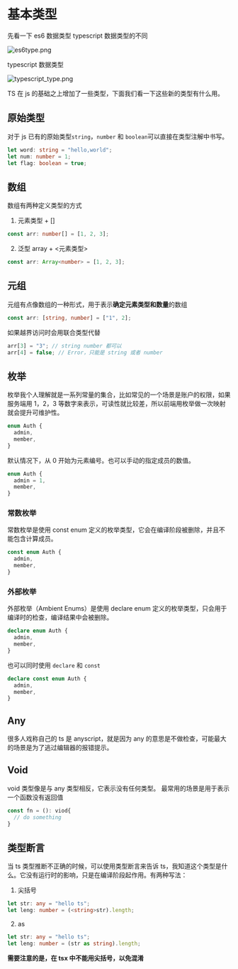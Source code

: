 # 基本类型

先看一下 es6 数据类型 typescript 数据类型的不同

![es6type.png](https://xg3.jiashumao.net/2022/03/12/g2CUO7iR.png)

typescript 数据类型

![typescript_type.png](https://xg3.jiashumao.net/2022/03/12/0YPFSQKJ.png)

TS 在 js 的基础之上增加了一些类型，下面我们看一下这些新的类型有什么用。

## 原始类型

对于 js 已有的原始类型`string`，`number` 和 `boolean`可以直接在类型注解中书写。

```ts
let word: string = "hello,world";
let num: number = 1;
let flag: boolean = true;
```

## 数组

数组有两种定义类型的方式

1. 元素类型 + []

```ts
const arr: number[] = [1, 2, 3];
```

2. 泛型 array + <元素类型>

```ts
const arr: Array<number> = [1, 2, 3];
```

## 元组

元组有点像数组的一种形式，用于表示**确定元素类型和数量**的数组

```ts
const arr: [string, number] = ["1", 2];
```

如果越界访问时会用联合类型代替

```ts
arr[3] = "3"; // string number 都可以
arr[4] = false; // Error，只能是 string 或者 number
```

## 枚举

枚举我个人理解就是一系列常量的集合，比如常见的一个场景是账户的权限，如果服务端用 1，2，3 等数字来表示，可读性就比较差，所以前端用枚举做一次映射就会提升可维护性。

```ts
enum Auth {
  admin,
  member,
}
```

默认情况下，从 0 开始为元素编号。也可以手动的指定成员的数值。

```ts
enum Auth {
  admin = 1,
  member,
}
```

### 常数枚举

常数枚举是使用 const enum 定义的枚举类型，它会在编译阶段被删除，并且不能包含计算成员。

```ts
const enum Auth {
  admin,
  member,
}
```

### 外部枚举

外部枚举（Ambient Enums）是使用 declare enum 定义的枚举类型，只会用于编译时的检查，编译结果中会被删除。

```ts
declare enum Auth {
  admin,
  member,
}
```

也可以同时使用 `declare` 和 `const`

```ts
declare const enum Auth {
  admin,
  member,
}
```

## Any

很多人戏称自己的 ts 是 anyscript，就是因为 any 的意思是不做检查，可能最大的场景是为了逃过编辑器的报错提示。

## Void

void 类型像是与 any 类型相反，它表示没有任何类型。 最常用的场景是用于表示一个函数没有返回值

```ts
const fn = (): viod{
  // do something
}
```

## 类型断言

当 ts 类型推断不正确的时候，可以使用类型断言来告诉 ts，我知道这个类型是什么。它没有运行时的影响，只是在编译阶段起作用。有两种写法：

1. 尖括号

```ts
let str: any = "hello ts";
let leng: number = (<string>str).length;
```

2. as

```ts
let str: any = "hello ts";
let leng: number = (str as string).length;
```

**需要注意的是，在 tsx 中不能用尖括号，以免混淆**
